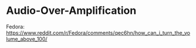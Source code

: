 # Audio-Over-Amplification
Fedora: https://www.reddit.com/r/Fedora/comments/qec6hn/how_can_i_turn_the_volume_above_100/
